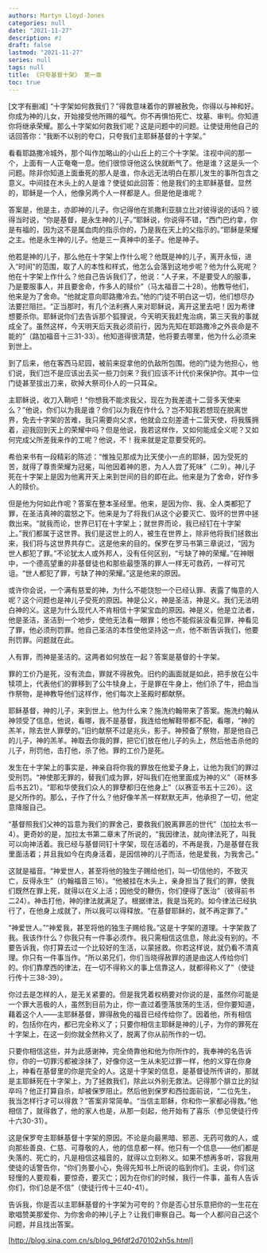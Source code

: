 ```yaml
---
authors: Martyn Lloyd-Jones
categories: null
date: "2021-11-27"
description: #1
draft: false
lastmod: "2021-11-27"
series: null
tags: null
title: 《只夸基督十架》 第一章
toc: true
---
```




<!--more-->

[文字有删减]
“十字架如何救我们？”得救意味着你的罪被赦免，你得以与神和好。你成为神的儿女，开始接受他所赐的福气。你不再惧怕死亡、坟墓、审判。你知道你将继承荣耀。那么十字架如何救我们呢？这是问题中的问题。让使徒用他自己的话回答你：“我断不以别的夸口，只夸我们主耶稣基督的十字架。”  

看看耶路撒冷城外，那个叫作加略山的小山丘上的三个十字架。注视中间的那一个，上面有一人正奄奄一息。他们很惊讶他这么快就断气了。他是谁？这是头一个问题。除非你知道上面垂死的那人是谁，你永远无法明白在那儿发生的事所包含之意义。中间挂在木头上的人是谁？使徒如此回答：他是我们的主耶稣基督。显然的，耶稣是一个人，他像另两个人一样都是人。但是他是谁呢？  

答案是，他是主，亦即神的儿子。你记得他在凯撒利亚腓立比对彼得说的话吗？彼得当时说，“你是基督，是永生神的儿子。”耶稣说，你说得不错，“西门巴约拿，你是有福的，因为这不是属血肉的指示你的，乃是我在天上的父指示的。”耶稣是荣耀之主。他是永生神的儿子。他是三一真神中的圣子。他是神子。  

他若是神的儿子，那么他在十字架上作什么呢？他既是神的儿子，离开永恒，进入“时间”的范围，取了人的本性和样式，他怎么会落到这地步呢？他为什么死呢？他在十字架上作什么？他自己告诉我们了，他说：“人子来，不是要受人的服事，乃是要服事人，并且要舍命，作多人的赎价”（马太福音二十28）。他教导他们，他来是为了舍命。“他就定意向耶路撒冷去。”他的门徒不明白这一切，他们想尽办法要拦阻拦。“正当那时，有几个法利赛人来对耶稣说，离开这里去吧！因为希律想要杀你。耶稣说你们去告诉那个狐狸说，今天明天我赶鬼治病，第三天我的事就成全了。虽然这样，今天明天后天我必须前行，因为先知在耶路撒冷之外丧命是不能的”（路加福音十三31-33）。他知道得很清楚，他将要去哪里，他为什么必须来到世上。  

到了后来，他在客西马尼园，被前来捉拿他的仇敌所包围。他的门徒为他担心，他们说，我们岂不是应该出去买一些刀剑来？我们应该不计代价来保护你。其中一位门徒甚至拔出刀来，砍掉大祭司仆人的一只耳朵。  

主耶稣说，收刀入鞘吧！“你想我不能求我父，现在为我差遣十二营多天使来么？”他说，你们以为我是谁？你们以为我在作什么？岂不知我若想现在脱离世界，免去十字架的苦难，我只需要向父求，他就会立刻差遣十二营天使，将我簇拥着，迎我回到天上的荣耀中吗？但是他说，我若这样作，又如何能成全义呢？又如何完成父所差我来作的工呢？他说，不！我来就是定意要受死的。  

希伯来书有一段精彩的陈述：“惟独见那成为比天使小一点的耶稣，因为受死的苦，就得了尊贵荣耀为冠冕，叫他因着神的恩，为人人尝了死味”（二9）。神儿子死在十字架上是因为他离开天上来到世间的目的即在此。他来是为了舍命，好作多人的赎价。  

但是他为何如此作呢？答案在整本圣经里。他来，是因为你、我、全人类都犯了罪，在圣洁真神的震怒之下。他来是为了将我们从这个必要灭亡、毁坏的世界中拯救出来。“就我而论，世界已钉在十字架上；就世界而论，我已经钉在十字架上。”我们都属于这世界。我们是这世上的人，被生在世界上，除非他将我们拯救出来，我们将与这世界共存亡。这是他来的目的。保罗在罗马书第三章说过，“因为世人都犯了罪。”不论犹太人或外邦人，没有任何区别，“亏缺了神的荣耀。”在神眼中，一个德高望重的非基督徒也和那些最堕落的罪人一样无可救药，一样可咒诅。“世人都犯了罪，亏缺了神的荣耀。”这是他来的原因。  

或许你会说，一个满有慈爱的神，为什么不能饶恕一个已经认罪、表露了悔意的人呢？这个问题也是神儿子受死的原因。神是公义，神是圣洁，神是义。我们无法明白神的义。这是为什么现代人不肯相信十字架宝血的原因。神是义，他是立法者，他是圣洁，圣洁到一个地步，使他无法看一眼罪；他也不能假装没看见罪，神看见了罪，他必须刑罚罪。他自己圣洁的本性使他坚持这一点，他不断告诉我们，他要刑罚罪。问题就在此。  

人有罪，而神是圣洁的。这两者如何放在一起？答案是基督的十字架。  

罪的工价乃是死，没有流血，罪就不得赦免。旧约的画面就是如此，把手放在公牛犊项上，代表他们的罪移到了公牛犊身上，于是罪在牛身上，他们杀了牛，把血当作祭物，是神教导他们这样作，他们每次上圣殿时都献祭。  

耶稣基督，神的儿子，来到世上。他为什么来？施洗约翰带来了答案。施洗约翰从神领受了信息，他说，看哪，我不是基督，我连给他解鞋带都不配，看哪，“神的羔羊，除去世人罪孽的。”旧约献祭不过是兆头，影子。神预备了祭物，那是他自己的儿子，神的羔羊。神取去你我的罪，把它们放在他儿子的头上，然后他击杀他的儿子，刑罚他，击打他，杀了他。罪的工价乃是死。  

发生在十字架上的事实是，神亲自将你我的罪放在他爱子身上，让他为我们的罪过受刑罚。“神使那无罪的，替我们成为罪，好叫我们在他里面成为神的义”（哥林多后书五21）。“耶和华使我们众人的罪孽都归在他身上”（以赛亚书五十三26）。这是父所作的。那么，子作了什么？他好像羊羔一样默默无声，他承担了一切，他定意降服自己。  

“基督照我们父神的旨意为我们的罪舍己，要救我们脱离罪恶的世代”（加拉太书一4）。更奇妙的是，加拉太书第二章末了所说的，“我因律法，就向律法死了，叫我可以向神活着。我已经与基督同钉十字架，现在活着的，不再是我，乃是基督在我里面活着；并且我如今在肉身活着，是因信神的儿子而活，他是爱我，为我舍己。”  

这就是福音。“神爱世人，甚至将他的独生子赐给他们，叫一切信他的，不致灭亡，反得永生”（约翰福音三16）。“他被挂在木头上，亲身担当了我们的罪，使我们既然在罪上死，就得以在义上活；因他受的鞭伤，你们便得了医治”（彼得前书二24）。神击打他，神的律法就满足了。根据律法，我是当死的。如今律法已经执行了，在他身上成就了，所以我可以得释放。“在基督耶稣的，就不再定罪了。”  

“神爱世人。”“神爱我，甚至将他的独生子赐给我。”这是十字架的道理。十字架救了我。我该作什么？你我只有一件事必须作。我只需相信这信息，除此没有别的。不要告诉我，你打算去过一个比较好的生活，以蒙拯救。你若这样说，就仍看不清真理。你只有一件事当作。“所以弟兄们，你们当晓得赦罪的道是由这人传给你们的。你们靠摩西的律法，在一切不得称义的事上信靠这人，就都得称义了”（使徒行传十三38-39）。  

你过去是怎样的人，是无关紧要的。但是我凭着权柄要对你说的是，虽然你可能是一个罪大恶极的人，虽然到目前为止，你一直过着堕落放荡的生活，但你要知道，藉着这个人——主耶稣基督，罪得赦免的福音已经传给你了。因着他，所有相信的，包括你在内，都已完全称义了；只要你相信主耶稣是神的儿子，为你的罪死在十字架上，在这一刻你就全然称义了，脱离了你从前所作的一切。  

只要你相信这些，并为此感谢神，完全倚靠他和他为你所作的，我奉神的名告诉你，你的一切罪污都被涂抹了，好像你这一生从未犯过罪一样，他的义穿在你身上，神看在基督里的你是完全的人。这是十字架的信息，是基督徒所传讲的，那就是主耶稣死在十字架上，为了拯救我们，除此以外别无救法。记得那个腓立比的狱卒吗？他正打算自杀，却被保罗阻止。然后他到保罗和西拉面前说，“二位先生，我当怎样行才可以得救？”答案非常简单。“当信主耶稣，你和你一家都必得救。”他相信了，就得救了，他的家人也是，从那一刻起，他开始有了喜乐（参见使徒行传十六30-31）。  

这是保罗夸主耶稣基督十字架的原因。不论是向最黑暗、邪恶、无药可救的人，或向那些善良、仁慈、可尊敬的人，他的信息都一样。他只有一个信息——他们都是失落的、死亡的，凡是相信这福音的，就得以立刻称义。如果不想再多听，容我用使徒的话警告你，“你们务要小心，免得先知书上所说的临到你们。主说，你们这轻慢的人要观看，要惊奇，要灭亡；因为在你们的时候，我行一件事，虽有人告诉你们，你们总是不信”（使徒行传十三40-41）。  

告诉我，你是否以主耶稣基督的十字架为可夸的？你是否心甘乐意把你的一生花在歌唱赞美那爱你、为你舍命的神儿子上？让我们审察自己。每一个人都问自己这个问题，并且找出答案。

[http://blog.sina.com.cn/s/blog_96fdf2d70102xh5s.html]